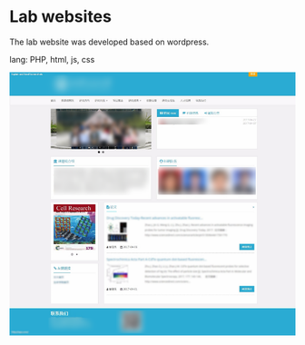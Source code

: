 # Lab websites

The lab website was developed based on wordpress.

lang: PHP, html, js, css

![](7.png)


